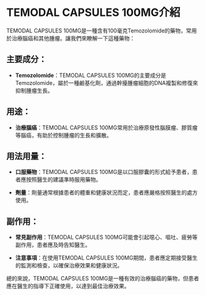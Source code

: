 # TEMODAL CAPSULES 100MG介紹
TEMODAL CAPSULES 100MG是一種含有100毫克Temozolomide的藥物，常用於治療腦癌和其他腫瘤。讓我們來瞭解一下這種藥物：
## 主要成分：
- **Temozolomide**：TEMODAL CAPSULES 100MG的主要成分是Temozolomide，屬於一種鹼基化劑，通過幹擾腫瘤細胞的DNA複製和修復來抑制腫瘤生長。
## 用途：
- **治療腦癌**：TEMODAL CAPSULES 100MG常用於治療原發性腦膜瘤、膠質瘤等腦癌，有助於控制腫瘤的生長和擴散。
## 用法用量：
- **口服藥物**：TEMODAL CAPSULES 100MG是以口服膠囊的形式給予患者，患者應按照醫生的建議準時服用藥物。
- **劑量**：劑量通常根據患者的體重和健康狀況而定，患者應嚴格按照醫生的處方使用。
## 副作用：
- **常見副作用**：TEMODAL CAPSULES 100MG可能會引起噁心、嘔吐、疲勞等副作用，患者應及時告知醫生。
- **注意事項**：在使用TEMODAL CAPSULES 100MG期間，患者應定期接受醫生的監測和檢查，以確保治療效果和健康狀況。
總的來說，TEMODAL CAPSULES 100MG是一種有效的治療腦癌的藥物，但患者應在醫生的指導下正確使用，以達到最佳治療效果。